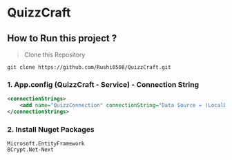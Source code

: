 # QuizzCraft

## How to Run this project ?

> Clone this Repository

```
git clone https://github.com/Rushi0508/QuizzCraft.git
```

### 1. App.config (QuizzCraft - Service) - Connection String

```xml
<connectionStrings>
	<add name="QuizzConnection" connectionString="Data Source = (LocalDB)\MSSQLLocalDB; Initial Catalog = QuizzCraft; Integrated Security = True" providerName="System.Data.SqlClient" />
</connectionStrings>
```

### 2. Install Nuget Packages

```
Microsoft.EntityFramework
BCrypt.Net-Next
```
